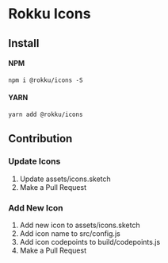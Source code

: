 # Rokku Icons

## Install

#### NPM

```shell
npm i @rokku/icons -S
```

#### YARN

```shell
yarn add @rokku/icons
```

## Contribution

### Update Icons

1. Update assets/icons.sketch
2. Make a Pull Request

### Add New Icon

1. Add new icon to assets/icons.sketch
2. Add icon name to src/config.js
3. Add icon codepoints to build/codepoints.js
4. Make a Pull Request
